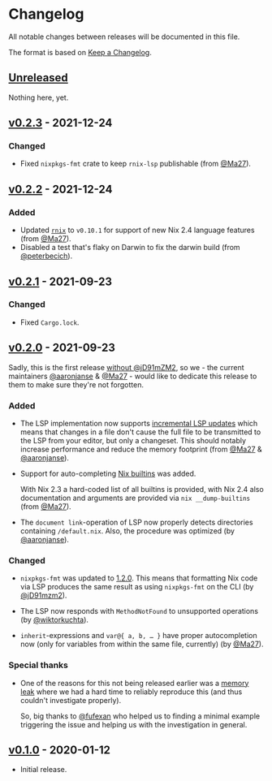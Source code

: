 # Changelog

All notable changes between releases will be documented in this file.

The format is based on [Keep a Changelog](https://keepachangelog.com/en/1.0.0/).

## [Unreleased]

Nothing here, yet.

## [v0.2.3] - 2021-12-24

### Changed

* Fixed `nixpkgs-fmt` crate to keep `rnix-lsp` publishable (from [@Ma27](https://github.com/Ma27)).

## [v0.2.2] - 2021-12-24

### Added

* Updated [`rnix`](https://github.com/nix-community/rnix-parser) to `v0.10.1` for support
  of new Nix 2.4 language features (from [@Ma27](https://github.com/Ma27/)).
* Disabled a test that's flaky on Darwin to fix the darwin build (from [@peterbecich](https://github.com/peterbecich)).

## [v0.2.1] - 2021-09-23

### Changed

* Fixed `Cargo.lock`.

## [v0.2.0] - 2021-09-23

Sadly, this is the first release
[without @jD91mZM2](https://www.redox-os.org/news/open-source-mental-health/), so we -
the current maintainers
[@aaronjanse](https://github.com/aaronjanse) & [@Ma27](https://github.com/Ma27/) - would like
to dedicate this release to them to make sure they're not forgotten.

### Added

* The LSP implementation now supports
  [incremental LSP updates](https://microsoft.github.io/language-server-protocol/specification#textDocument_synchronization)
  which means that changes in a file don't cause the full file to be transmitted to the LSP from
  your editor, but only a changeset. This should notably increase performance and reduce
  the memory footprint (from [@Ma27](https://github.com/Ma27/) & [@aaronjanse](https://github.com/aaronjanse)).

* Support for auto-completing [Nix builtins](https://nixos.org/manual/nix/unstable/expressions/builtins.html) was added.

  With Nix 2.3 a hard-coded list of all builtins is provided, with Nix 2.4 also documentation
  and arguments are provided via `nix __dump-builtins` (from [@Ma27](https://github.com/Ma27/)).

* The `document link`-operation of LSP now properly detects directories containing `/default.nix`.
  Also, the procedure was optimized (by [@aaronjanse](https://github.com/aaronjanse)).

### Changed

* `nixpkgs-fmt` was updated to [1.2.0](https://github.com/nix-community/nixpkgs-fmt/releases/tag/v1.2.0). This means that formatting Nix code via LSP produces the same result as using `nixpkgs-fmt` on the CLI (by [@jD91mzm2](https://github.com/jD91mzm2)).

* The LSP now responds with `MethodNotFound` to unsupported operations (by [@wiktorkuchta](https://github.com/wiktorkuchta)).

* `inherit`-expressions and `var@{ a, b, … }` have proper autocompletion now (only for variables
  from within the same file, currently) (by [@Ma27](https://github.com/Ma27/)).

### Special thanks

* One of the reasons for this not being released earlier was a
  [memory leak](https://github.com/nix-community/rnix-lsp/issues/33) where we had a hard time
  to reliably reproduce this (and thus couldn't investigate properly).

  So, big thanks to [@fufexan](https://github.com/fufexan/) who helped us to finding a
  minimal example triggering the issue and helping us with the investigation in general.

## [v0.1.0] - 2020-01-12

* Initial release.

[Unreleased]: https://github.com/nix-community/rnix-lsp/compare/v0.2.3...master
[v0.2.3]: https://github.com/nix-community/rnix-lsp/compare/v0.2.2...v0.2.3
[v0.2.2]: https://github.com/nix-community/rnix-lsp/compare/v0.2.1...v0.2.2
[v0.2.1]: https://github.com/nix-community/rnix-lsp/compare/v0.2.0...v0.2.1
[v0.2.0]: https://github.com/nix-community/rnix-lsp/compare/v0.1.0...v0.2.0
[v0.1.0]: https://github.com/nix-community/rnix-lsp/compare/b3586e567c1e558988416676680833294699aeaa...v0.1.0
